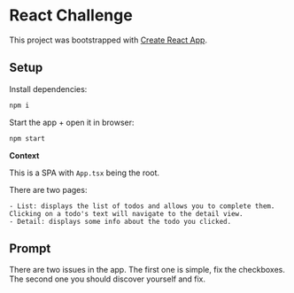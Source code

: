 # React Challenge

This project was bootstrapped with [Create React App](https://github.com/facebook/create-react-app).

## Setup

Install dependencies:

```bash
npm i
```

Start the app + open it in browser:

```bash
npm start
```

**Context**

This is a SPA with `App.tsx` being the root.

There are two pages: 

    - List: displays the list of todos and allows you to complete them. Clicking on a todo's text will navigate to the detail view.
    - Detail: displays some info about the todo you clicked.


## Prompt

There are two issues in the app. The first one is simple, fix the checkboxes. The second one you should discover yourself and fix.